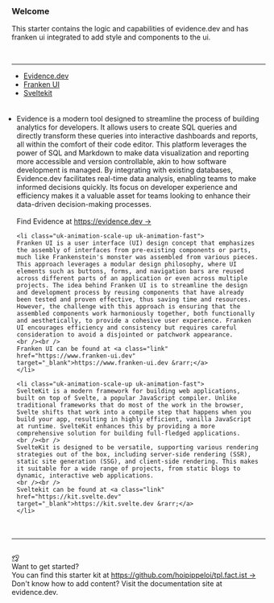 <div class="uk-card uk-card-default uk-card-body uk-width-1-@m uk-animation-slide-top-medium">
    <h3 class="uk-card-title">Welcome</h3>
    <p>This starter contains the logic and capabilities of evidence.dev and has franken ui integrated to add style and components to the ui.</p>
</div>
<br />

<hr class="uk-divider-icon">


<ul class="mt-8" uk-tab>
    <li><a href="#">Evidence.dev</a></li>
    <li><a href="#">Franken UI</a></li>
    <li><a href="#">Sveltekit</a></li>
</ul>

<ul class="uk-switcher" style="padding:20px 10px;">
    <li>
    Evidence is a modern tool designed to streamline the process of building analytics for developers. It allows users to create SQL queries and directly transform these queries into interactive dashboards and reports, all within the comfort of their code editor. This platform leverages the power of SQL and Markdown to make data visualization and reporting more accessible and version controllable, akin to how software development is managed. By integrating with existing databases, Evidence.dev facilitates real-time data analysis, enabling teams to make informed decisions quickly. Its focus on developer experience and efficiency makes it a valuable asset for teams looking to enhance their data-driven decision-making processes. 
    <br /><br />
    Find Evidence at <a class="link" href="https://evidence.dev" target="_blank">https://evidence.dev &rarr;</a>
    </li>
    
    <li class="uk-animation-scale-up uk-animation-fast">
    Franken UI is a user interface (UI) design concept that emphasizes the assembly of interfaces from pre-existing components or parts, much like Frankenstein's monster was assembled from various pieces. This approach leverages a modular design philosophy, where UI elements such as buttons, forms, and navigation bars are reused across different parts of an application or even across multiple projects. The idea behind Franken UI is to streamline the design and development process by reusing components that have already been tested and proven effective, thus saving time and resources. However, the challenge with this approach is ensuring that the assembled components work harmoniously together, both functionally and aesthetically, to provide a cohesive user experience. Franken UI encourages efficiency and consistency but requires careful consideration to avoid a disjointed or patchwork appearance.
    <br /><br />
    Franken UI can be found at <a class="link" href="https://www.franken-ui.dev" target="_blank">https://www.franken-ui.dev &rarr;</a>
    </li>
    
    <li class="uk-animation-scale-up uk-animation-fast">
    SvelteKit is a modern framework for building web applications, built on top of Svelte, a popular JavaScript compiler. Unlike traditional frameworks that do most of the work in the browser, Svelte shifts that work into a compile step that happens when you build your app, resulting in highly efficient, vanilla JavaScript at runtime. SvelteKit enhances this by providing a more comprehensive solution for building full-fledged applications.
    <br /><br />
    SvelteKit is designed to be versatile, supporting various rendering strategies out of the box, including server-side rendering (SSR), static site generation (SSG), and client-side rendering. This makes it suitable for a wide range of projects, from static blogs to dynamic, interactive web applications.
    <br /><br />
    Sveltekit can be found at <a class="link" href="https://kit.svelte.dev" target="_blank">https://kit.svelte.dev &rarr;</a>
    </li>
</ul>


<hr class="uk-divider-icon">
<br />

<div class="uk-alert uk-animation-slide-bottom-small">
    <svg
        width="15"
        height="15"
        viewBox="0 0 15 15"
        fill="none"
        xmlns="http://www.w3.org/2000/svg"
        class="h-4 w-4"
        ><path
        d="M6.85357 3.85355L7.65355 3.05353C8.2981 2.40901 9.42858 1.96172 10.552 1.80125C11.1056 1.72217 11.6291 1.71725 12.0564 1.78124C12.4987 1.84748 12.7698 1.97696 12.8965 2.10357C13.0231 2.23018 13.1526 2.50125 13.2188 2.94357C13.2828 3.37086 13.2779 3.89439 13.1988 4.44801C13.0383 5.57139 12.591 6.70188 11.9464 7.34645L7.49999 11.7929L6.35354 10.6465C6.15827 10.4512 5.84169 10.4512 5.64643 10.6465C5.45117 10.8417 5.45117 11.1583 5.64643 11.3536L7.14644 12.8536C7.34171 13.0488 7.65829 13.0488 7.85355 12.8536L8.40073 12.3064L9.57124 14.2572C9.65046 14.3893 9.78608 14.4774 9.9389 14.4963C10.0917 14.5151 10.2447 14.4624 10.3535 14.3536L12.3535 12.3536C12.4648 12.2423 12.5172 12.0851 12.495 11.9293L12.0303 8.67679L12.6536 8.05355C13.509 7.19808 14.0117 5.82855 14.1887 4.58943C14.2784 3.9618 14.2891 3.33847 14.2078 2.79546C14.1287 2.26748 13.9519 1.74482 13.6035 1.39645C13.2552 1.04809 12.7325 0.871332 12.2045 0.792264C11.6615 0.710945 11.0382 0.721644 10.4105 0.8113C9.17143 0.988306 7.80189 1.491 6.94644 2.34642L6.32322 2.96968L3.07071 2.50504C2.91492 2.48278 2.75773 2.53517 2.64645 2.64646L0.646451 4.64645C0.537579 4.75533 0.484938 4.90829 0.50375 5.0611C0.522563 5.21391 0.61073 5.34954 0.742757 5.42876L2.69364 6.59928L2.14646 7.14645C2.0527 7.24022 2.00002 7.3674 2.00002 7.50001C2.00002 7.63261 2.0527 7.75979 2.14646 7.85356L3.64647 9.35356C3.84173 9.54883 4.15831 9.54883 4.35357 9.35356C4.54884 9.1583 4.54884 8.84172 4.35357 8.64646L3.20712 7.50001L3.85357 6.85356L6.85357 3.85355ZM10.0993 13.1936L9.12959 11.5775L11.1464 9.56067L11.4697 11.8232L10.0993 13.1936ZM3.42251 5.87041L5.43935 3.85356L3.17678 3.53034L1.80638 4.90074L3.42251 5.87041ZM2.35356 10.3535C2.54882 10.1583 2.54882 9.8417 2.35356 9.64644C2.1583 9.45118 1.84171 9.45118 1.64645 9.64644L0.646451 10.6464C0.451188 10.8417 0.451188 11.1583 0.646451 11.3535C0.841713 11.5488 1.1583 11.5488 1.35356 11.3535L2.35356 10.3535ZM3.85358 11.8536C4.04884 11.6583 4.04885 11.3417 3.85359 11.1465C3.65833 10.9512 3.34175 10.9512 3.14648 11.1465L1.14645 13.1464C0.95119 13.3417 0.951187 13.6583 1.14645 13.8535C1.34171 14.0488 1.65829 14.0488 1.85355 13.8536L3.85358 11.8536ZM5.35356 13.3535C5.54882 13.1583 5.54882 12.8417 5.35356 12.6464C5.1583 12.4512 4.84171 12.4512 4.64645 12.6464L3.64645 13.6464C3.45119 13.8417 3.45119 14.1583 3.64645 14.3535C3.84171 14.5488 4.1583 14.5488 4.35356 14.3535L5.35356 13.3535ZM9.49997 6.74881C10.1897 6.74881 10.7488 6.1897 10.7488 5.5C10.7488 4.8103 10.1897 4.25118 9.49997 4.25118C8.81026 4.25118 8.25115 4.8103 8.25115 5.5C8.25115 6.1897 8.81026 6.74881 9.49997 6.74881Z"
        fill="currentColor"
        fill-rule="evenodd"
        clip-rule="evenodd"></path>
    </svg>
    <div class="uk-alert-title">Want to get started?</div>
    <div class="uk-alert-description">
        You can find this starter kit at <a class="link" href="https://github.com/hoipippeloi/tpl.fact.ist" target="_blank">https://github.com/hoipippeloi/tpl.fact.ist &rarr;</a>
    </div>
</div>

<div class="uk-alert uk-alert-default uk-animation-slide-bottom-small uk-margin-top" uk-alert>
    <div>
        Don't know how to add content? Visit the documentation site at evidence.dev.
    </div>
</div>